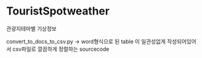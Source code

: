 # TouristSpotweather
관광지테마별 기상정보 


convert_to_docs_to_csv.py -> word형식으로 된 table 이 일관성없게 작성되어있어서 csv파일로 깔끔하게 정렬하는 sourcecode
